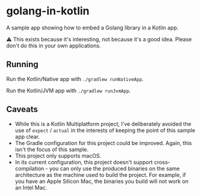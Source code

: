 # golang-in-kotlin

A sample app showing how to embed a Golang library in a Kotlin app.

:warning: This exists because it's interesting, not because it's a good idea. Please don't do this in your own applications.

## Running

Run the Kotlin/Native app with `./gradlew runNativeApp`.

Run the Kotlin/JVM app with `./gradlew runJvmApp`.

## Caveats

* While this is a Kotlin Multiplatform project, I've deliberately avoided the use of `expect` / `actual` in the interests of keeping the point
  of this sample app clear.
* The Gradle configuration for this project could be improved. Again, this isn't the focus of this sample.
* This project only supports macOS.
* In its current configuration, this project doesn't support cross-compilation - you can only use the produced binaries on the same architecture
  as the machine used to build the project. For example, if you have an Apple Silicon Mac, the binaries you build will not work on an Intel Mac.
